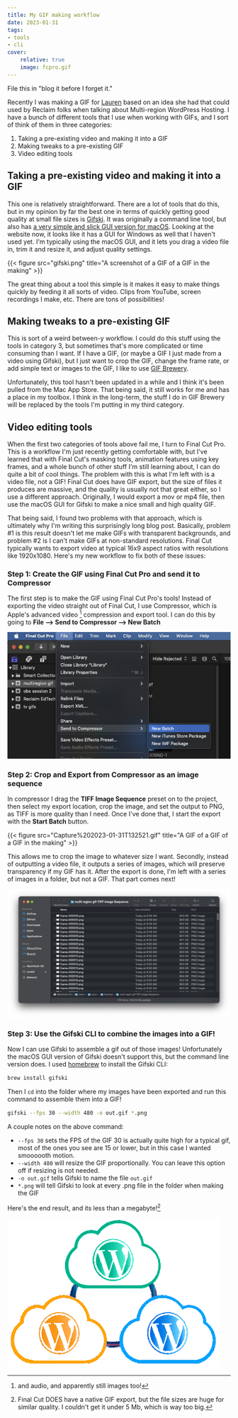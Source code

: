 ```yaml
---
title: My GIF making workflow
date: 2023-01-31
tags:
- tools
- cli
cover:
    relative: true
    image: fcpro.gif
---
```


File this in "blog it before I forget it."

Recently I was making a GIF for [Lauren](https://laurenhanks.com) based on an idea she had that could used by Reclaim folks when talking about Multi-region WordPress Hosting. I have a bunch of different tools that I use when working with GIFs, and I sort of think of them in three categories:
1. Taking a pre-existing video and making it into a GIF
2. Making tweaks to a pre-existing GIF
3. Video editing tools

## Taking a pre-existing video and making it into a GIF
This one is relatively straightforward. There are a lot of tools that do this, but in my opinion by far the best one in terms of quickly getting good quality at small file sizes is [Gifski](https://gif.ski/). It was originally a command line tool, but also has [a very simple and slick GUI version for macOS](https://apps.apple.com/us/app/gifski/id1351639930?mt=12). Looking at the website now, it looks like it has a GUI for Windows as well that I haven't used yet. I'm typically using the macOS GUI, and it lets you drag a video file in, trim it and resize it, and adjust quality settings.

{{< figure src="gifski.png" title="A screenshot of a GIF of a GIF in the making" >}}

The great thing about a tool this simple is it makes it easy to make things quickly by feeding it all sorts of video. Clips from YouTube, screen recordings I make, etc. There are tons of possibilities!

## Making tweaks to a pre-existing GIF
This is sort of a weird between-y workflow. I could do this stuff using the tools in category 3, but sometimes that's more complicated or time consuming than I want. If I have a GIF, (or maybe a GIF I just made from a video using Gifski), but I just want to crop the GIF, change the frame rate, or add simple text or images to the GIF, I like to use [GIF Brewery](https://gfycat.com/gifbrewery).

Unfortunately, this tool hasn't been updated in a while and I think it's been pulled from the Mac App Store. That being said, it still works for me and has a place in my toolbox. I think in the long-term, the stuff I do in GIF Brewery will be replaced by the tools I'm putting in my third category.

## Video editing tools
When the first two categories of tools above fail me, I turn to Final Cut Pro. This is a workflow I'm just recently getting comfortable with, but I've learned that with Final Cut's masking tools, animation features using key frames, and a whole bunch of other stuff I'm still learning about, I can do quite a bit of cool things. The problem with this is what I'm left with is a video file, not a GIF! Final Cut does have GIF export, but the size of files it produces are massive, and the quality is usually not that great either, so I use a different approach. Originally, I would export a mov or mp4 file, then use the macOS GUI for Gifski to make a nice small and high quality GIF. 

That being said, I found two problems with that approach, which is ultimately why I'm writing this surprisingly long blog post. Basically, problem #1 is this result doesn't let me make GIFs with transparent backgrounds, and problem #2 is I can't make GIFs at non-standard resolutions. Final Cut typically wants to export video at typical 16x9 aspect ratios with resolutions like 1920x1080. Here's my new workflow to fix both of these issues:

### Step 1: Create the GIF using Final Cut Pro and send it to Compressor
The first step is to make the GIF using Final Cut Pro's tools! Instead of exporting the video straight out of Final Cut, I use Compressor, which is Apple's advanced video [^1] compression and export tool. I can do this by going to **File --> Send to Compressor --> New Batch**

[^1]: and audio, and apparently still images too!

![A screenshot of Final Cut Pro's Filie menu](Capture%202023-01-31T131253.png)

### Step 2: Crop and Export from Compressor as an image sequence
In compressor I drag the **TIFF Image Sequence** preset on to the project, then select my export location, crop the image, and set the output to PNG, as TIFF is more quality than I need. Once I've done that, I start the export with the **Start Batch** button. 

{{< figure src="Capture%202023-01-31T132521.gif" title="A GIF of a GIF of a GIF in the making" >}}

This allows me to crop the image to whatever size I want. Secondly, instead of outputting a video file, it outputs a series of images, which will preserve transparency if my GIF has it. After the export is done, I'm left with a series of images in a folder, but not a GIF. That part comes next!

![a screenshot of a finder folder with hundreds of png images](Capture%202023-01-31T133010.png)

### Step 3: Use the Gifski CLI to combine the images into a GIF!
Now I can use Gifski to assemble a gif out of those images! Unfortunately the macOS GUI version of Gifski doesn't support this, but the command line version does. I used [homebrew](https://brew.sh/) to install the Gifski CLI:
```bash
brew install gifski
```

Then I `cd` into the folder where my images have been exported and run this command to assemble them into a GIF!
```bash
gifski --fps 30 --width 480 -o out.gif *.png
```

A couple notes on the above command:
- `--fps 30` sets the FPS of the GIF 30 is actually quite high for a typical gif, most of the ones you see are 15 or lower, but in this case I wanted smoooooth motion.
- `--width 480` will resize the GIF proportionally. You can leave this option off if resizing is not needed.
- `-o out.gif` tells Gifski to name the file `out.gif`
- `*.png` will tell Gifski to look at every .png file in the folder when making the GIF

Here's the end result, and its less than a megabyte![^2]

[^2]: Final Cut DOES have a native GIF export, but the file sizes are huge for similar quality. I couldn't get it under 5 Mb, which is way too big.

![a gif with 3 wordpress logos fading in and out one at a time](multi%20region.gif)